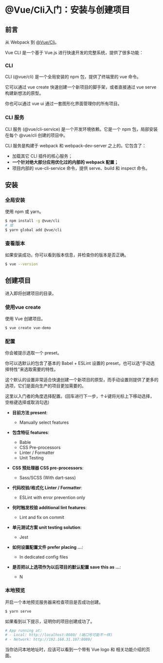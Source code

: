 # @Vue/Cli入门：安装与创建项目


## 前言

从 Webpack 到 [@Vue/Cli](https://cli.vuejs.org/zh/guide/)。

Vue CLI 是一个基于 Vue.js 进行快速开发的完整系统，提供了很多功能：

### CLI

CLI (@vue/cli) 是一个全局安装的 npm 包，提供了终端里的 vue 命令。

它可以通过 vue create 快速创建一个新项目的脚手架，或者直接通过 vue serve 构建新想法的原型。

你也可以通过 vue ui 通过一套图形化界面管理你的所有项目。

### CLI 服务

CLI 服务 (@vue/cli-service) 是一个开发环境依赖。它是一个 npm 包，局部安装在每个 @vue/cli 创建的项目中。

CLI 服务是构建于 webpack 和 webpack-dev-server 之上的。它包含了：

- 加载其它 CLI 插件的核心服务；
- **一个针对绝大部分应用优化过的内部的 webpack 配置；**
- 项目内部的 vue-cli-service 命令，提供 serve、build 和 inspect 命令。

## 安装

### 全局安装

使用 npm 或 yarn。

```bash
$ npm install -g @vue/cli
# 或
$ yarn global add @vue/cli 
```

### 查看版本

如果安装成功，你可以看到版本信息，并检查你的版本是否正确。

```bash
$ vue --version
```

## 创建项目

进入即将创建项目的目录。

### 使用vue create

使用 Vue 创建项目。

```bash
$ vue create vue-demo
```

### 配置

你会被提示选取一个 preset。

你可以选默认的包含了基本的 Babel + ESLint 设置的 preset，也可以选“手动选择特性”来选取需要的特性。

这个默认的设置非常适合快速创建一个新项目的原型，而手动设置则提供了更多的选项，它们是面向生产的项目更加需要的。

这里以入门者的角度选择配置。(回车进行下一步，↑↓键将光标上下移动选择，空格键选择或取消勾选)

- **目前方法 present**: 
  * Manually select features

- **包含特征 features**: 
  * Bable
  * CSS Pre-processors
  * Linter / Formatter
  * Unit Testing

- **CSS 预处理器 CSS pre-processors**: 
  * Sass/SCSS (With dart-sass)

- **代码校验/格式化 Linter / Formatter**: 
  * ESLint with error prevention only

- **何时触发校验 additional lint features**: 
  * Lint and fix on commit

- **单元测试方案 unit testing solution**: 
  * Jest

- **如何设置配置文件 prefer placing ...**: 
  * In dedicated config files

- **是否把以上选项作为以后项目的默认配置 save this as ...**: 
  * N

### 本地预览

开启一个本地预览服务器来检查项目是否成功创建。

```bash
$ yarn serve
```

如果看到以下提示，证明你的项目创建成功了。

```bash
# App running at:
# - Local: http://localhost:8080/ (端口号可能不一样)
# - Network: http://192.168.31.107:8080/
```

当你访问本地地址时，应该可以看到一个带有 Vue logo 和 相关功能介绍的页面。